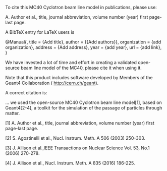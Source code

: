 To cite this MC40 Cyclotron beam line model in publications, please use:

A. Author et al., title, journal abbreviation, volume number (year) first page-last page. 

A BibTeX entry for LaTeX users is

  @Manual{,
    title = {Add title},
    author = {{Add authors}},
    organization = {add organization},
    address = {Add address},
    year = {add year},
    url = {add link},
  }

We have invested a lot of time and effort in creating a validated open-source beam line model of the MC40, please cite it when using it.

Note that this product includes software developed by Members of the Geant4 Collaboration ( http://cern.ch/geant).

A correct citation is:

... we used the open-source MC40 Cyclotron beam line model[1], based on Geant4[2-4], a toolkit for the simulation of the passage of particles through matter.

[1] A. Author et al., title, journal abbreviation, volume number (year) first page-last page.

[2] S. Agostinelli et al., Nucl. Instrum. Meth. A 506 (2003) 250-303.

[3] J. Allison et al.,IEEE Transactions on Nuclear Science Vol. 53, No.1 (2006) 270-278.

[4] J. Allison et al., Nucl. Instrum. Meth. A 835 (2016) 186-225.
